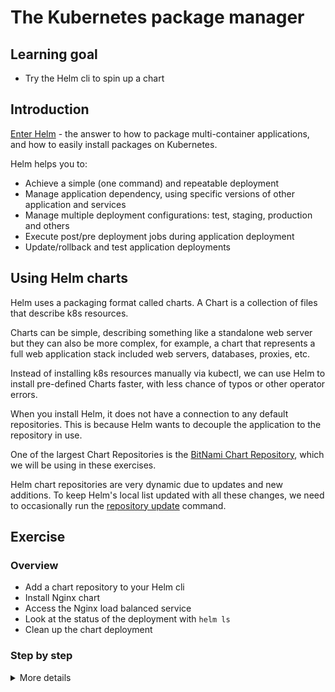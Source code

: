 # The Kubernetes package manager

## Learning goal

- Try the Helm cli to spin up a chart

## Introduction

[Enter Helm](https://github.com/helm/helm) - the
answer to how to package multi-container
applications, and how to easily install packages
on Kubernetes.

Helm helps you to:

- Achieve a simple (one command) and repeatable
  deployment
- Manage application dependency, using specific
  versions of other application and services
- Manage multiple deployment configurations: test,
  staging, production and others
- Execute post/pre deployment jobs during
  application deployment
- Update/rollback and test application deployments

## Using Helm charts

Helm uses a packaging format called charts. A
Chart is a collection of files that describe k8s
resources.

Charts can be simple, describing something like a
standalone web server but they can also be more
complex, for example, a chart that represents a
full web application stack included web servers,
databases, proxies, etc.

Instead of installing k8s resources manually via
kubectl, we can use Helm to install pre-defined
Charts faster, with less chance of typos or other
operator errors.

When you install Helm, it does not have a
connection to any default repositories. This is
because Helm wants to decouple the application to
the repository in use.

One of the largest Chart Repositories is the
[BitNami Chart Repository](https://charts.bitnami.com),
which we will be using in these exercises.

Helm chart repositories are very dynamic due to
updates and new additions. To keep Helm's local
list updated with all these changes, we need to
occasionally run the
[repository update](https://helm.sh/docs/helm/helm_repo_update/)
command.

## Exercise

### Overview

- Add a chart repository to your Helm cli
- Install Nginx chart
- Access the Nginx load balanced service
- Look at the status of the deployment with
  `helm ls`
- Clean up the chart deployment

### Step by step

<details>
      <summary>More details</summary>

**Add a chart repository to your Helm cli**

To install the Bitnami Helm Repo and update Helm's
local list of Charts, run:

```shell
helm repo add bitnami https://charts.bitnami.com/bitnami
```
```shell
helm repo update
```

**Install Nginx Chart**

We use the Nginx chart because it is fast and easy to install, and allows us to access the Nginx webserver from our browser to verify that it was deployed.

```shell
helm install my-release bitnami/nginx --version=15.0.0 --set service.type=NodePort
```

This command creates a release called `my-release`
with the bitnami/nginx chart.

The command will output information about your
newly deployed nginx setup similar to this:

```shell
NAME: my-release
LAST DEPLOYED: Wed Sep 27 09:21:48 2023
NAMESPACE: student-3
STATUS: deployed
REVISION: 1
TEST SUITE: None
NOTES:
CHART NAME: nginx
CHART VERSION: 15.3.1
APP VERSION: 1.25.2

** Please be patient while the chart is being deployed **
NGINX can be accessed through the following DNS name from within your cluster:

    my-release-nginx.student-3.svc.cluster.local (port 80)

To access NGINX from outside the cluster, follow the steps below:

1. Get the NGINX URL by running these commands:

    export NODE_PORT=$(kubectl get --namespace student-3 -o jsonpath="{.spec.ports[0].nodePort}" services my-release-nginx)
    export NODE_IP=$(kubectl get nodes --namespace student-3 -o jsonpath="{.items[0].status.addresses[0].address}")
    echo "http://${NODE_IP}:${NODE_PORT}"

```

**Access the Nginx NodePort service**

Get the external port of Nginx with the following commands:

```shell 
kubectl get services
```
- Note down the external port of the Nginx service, it should be in the range of 30000-32767

- Note down one of the external IP addresses of the nodes in the cluster

```shell
kubectl get nodes -o wide
```

result:
  
  ```shell
  NAME                                            STATUS   ROLES    AGE     VERSION   INTERNAL-IP      EXTERNAL-IP     OS-IMAGE             KERNEL-VERSION    CONTAINER-RUNTIME
ip-192-168-83-125.eu-north-1.compute.internal   Ready    <none>   4h29m   v1.26.8   192.168.83.125   13.51.165.230   Ubuntu 20.04.6 LTS   5.15.0-1045-aws   cri-o://1.26.1
ip-192-168-85-161.eu-north-1.compute.internal   Ready    <none>   4h29m   v1.26.8   192.168.85.161   13.53.106.222   Ubuntu 20.04.6 LTS   5.15.0-1045-aws   cri-o://1.26.1
```

- Open a browser and enter the IP address and port of the Nginx service, e.g. `http://<node-ip>:<node-port>`

**Look at the status of the deployment with `helm`
and `kubectl`**

Running `helm ls` will show all current
deployments.

- Run `helm ls` and observe that you have a
  release named `my-release`
- Run `kubectl get pods,deployments,svc` and look
  at a few of the kubernetes objects the release
  created.

> :bulb: As said before Helm deals with the
> concept of
> [charts](https://github.com/kubernetes/charts)
> for its deployment logic. bitnami/nginx was a
> chart,
> [found here](https://github.com/bitnami/charts/tree/master/bitnami/nginx)
> that describes how helm should deploy it. It
> interpolates values into the deployment, which
> for nginx looks
> [like this](https://github.com/bitnami/charts/blob/master/bitnami/nginx/templates/deployment.yaml).
> The charts describe which values can be given
> for overwriting default behavior, and there is
> an active community around it.

**Clean up the chart deployment**

To remove the `my-release` release run:

```shell
helm uninstall my-release
```

</details>

